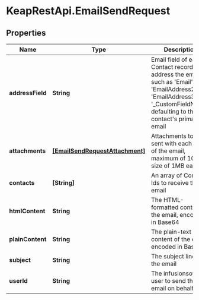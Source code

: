 # KeapRestApi.EmailSendRequest

## Properties

Name | Type | Description | Notes
------------ | ------------- | ------------- | -------------
**addressField** | **String** | Email field of each Contact record to address the email to, such as &#39;Email&#39;, &#39;EmailAddress2&#39;, &#39;EmailAddress3&#39; or &#39;_CustomFieldName&#39;, defaulting to the contact&#39;s primary email | [optional] 
**attachments** | [**[EmailSendRequestAttachment]**](EmailSendRequestAttachment.md) | Attachments to be sent with each copy of the email, maximum of 10 with size of 1MB each | [optional] 
**contacts** | **[String]** | An array of Contact Ids to receive the email | 
**htmlContent** | **String** | The HTML-formatted content of the email, encoded in Base64 | [optional] 
**plainContent** | **String** | The plain-text content of the email, encoded in Base64 | [optional] 
**subject** | **String** | The subject line of the email | 
**userId** | **String** | The infusionsoft user to send the email on behalf of | 


